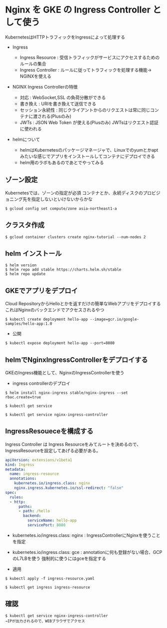 # Nginx を GKE の Ingress Controller として使う

KubernetesはHTTPトラフィックをIngressによって処理する

- Ingress
  - Ingress Resource    : 受信トラフィックがサービスにアクセスするためのルールの集合
  - Ingress Controller  : ルールに従ってトラフィックを処理する機能→ NGINXを使える

- NGINX Ingress Controllerの特徴
  - 対応        : WebSocket,SSL の負荷分散ができる
  - 書き換え    : URIを書き換えて送信できる
  - セッション永続性  : 同じクライアントからのリクエストは常に同じコンテナに渡される(Plusのみ)
  - JWTs        : JSON Web Token が使える(Plusのみ) JWTsはリクエスト認証に使われる

- helmについて
  - helmはKubernetesのパッケージマネージャで、Linuxでのyumとかaptみたいな感じでアプリをインストールしてコンテナにデプロイできる
  - helm用のラボもあるのであとでやってみる

## ゾーン設定

Kubernetesでは、ゾーンの指定が必須
コンテナとか、永続ディスクのプロビジョニング先を指定しないといけないからかな

```
$ gcloud config set compute/zone asia-northeast1-a
```

## クラスタ作成

```
$ gcloud container clusters create nginx-tutorial --num-nodes 2
```

## helm インストール

```
$ helm version
$ helm repo add stable https://charts.helm.sh/stable
$ helm repo update
```

## GKEでアプリをデプロイ

Cloud RepositoryからHelloとかを返すだけの簡単なWebアプリをデプロイする
これはNginxのバックエンドでアクセスされるやつ

```
$ kubectl create deployment hello-app --image=gcr.io/google-samples/hello-app:1.0
```

- 公開

```
$ kubectl expose deployment hello-app --port=8080
```

## helmでNginxIngressControllerをデプロイする

GKEのIngress機能として、NginxのIngressControllerを使う

- ingress controllerのデプロイ

```
$ helm install nginx-ingress stable/nginx-ingress --set rbac.create=true
```

```
$ kubectl get service
```

```
$ kubectl get service nginx-ingress-controller
```

## IngressResoueceを構成する

Ingress Controller は Ingress Resourceをみてルートを決めるので、
IngressResourceを設定してあげる必要がある。

```yaml:ingress-resource.yaml
apiVersion: extensions/v1beta1
kind: Ingress
metadata:
  name: ingress-resource
  annotations:
    kubernetes.io/ingress.class: nginx
    nginx.ingress.kubernetes.io/ssl-redirect: "false"
spec:
  rules:
  - http:
      paths:
      - path: /hello
        backend:
          serviceName: hello-app
          servicePort: 8080
```
  - kubernetes.io/ingress.class: nginx  : IngressControllerにNginxを使うことを指定
  - kubernetes.io/ingress.class: gce    : annotationに何も登録がない場合、GCPのL7LBを使う 強制的に使うにはgceを指定する

- 適用

```
$ kubectl apply -f ingress-resource.yaml

$ kubectl get ingress ingress-resource
```

## 確認

```
$ kubectl get service nginx-ingress-controller
→IPが出力されるので、WEBブラウザでアクセス
```